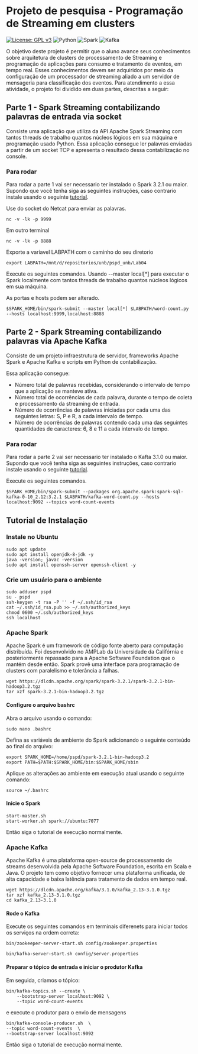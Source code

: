 # Projeto de pesquisa - Programação de Streaming em clusters

[![License: GPL v3](https://img.shields.io/badge/License-GPLv3-blue.svg)](https://www.gnu.org/licenses/gpl-3.0)  ![Python](https://img.shields.io/badge/Python-3-blue.svg?style=flat&logo=python) ![Spark](https://img.shields.io/badge/Apache_Spark-3.2.1-E35A16?style=flat&logo=apachespark&logoColor=#E35A16) ![Kafka](https://img.shields.io/badge/Apache_Kafka-3.1.0-FFFFFF?style=flat&logo=apachekafka&logoColor=#FFFFFF)

O objetivo deste projeto é permitir que o aluno avance seus conhecimentos sobre arquitetura de clusters de processamento de Streaming e programação de aplicações para consumo e tratamento de eventos, em tempo real. Esses conhecimentos devem ser adquiridos por meio da configuração de um processador de streaming aliado a um servidor de mensageria para classificação dos eventos. Para atendimento a essa atividade, o projeto foi dividido em duas partes, descritas a seguir:

## Parte 1 - Spark Streaming contabilizando palavras de entrada via socket

Consiste uma aplicação que utiliza da API Apache Spark Streaming com tantos threads de trabalho quantos núcleos lógicos em sua máquina e programação usado Python. Essa aplicação consegue ler palavras enviadas a partir de um socket TCP e apresenta o resultado dessa contabilização no console.

### Para rodar

Para rodar a parte 1 vai ser necessario ter instalado o Spark 3.2.1 ou maior. Supondo que você tenha siga as seguintes instruções, caso contrario instale usando o seguinte [tutorial](https://computingforgeeks.com/how-to-install-apache-spark-on-ubuntu-debian/).

Use do socket do Netcat para enviar as palavras.

```
nc -v -lk -p 9999
``` 

Em outro terminal
```
nc -v -lk -p 8888
``` 

Exporte a variavel LABPATH com o caminho do seu diretorio
```
export LABPATH=/mnt/d/repositorios/unb/pspd_unb/Lab04
```

Execute os seguintes comandos.
Usando --master local[*] para executar o Spark localmente com tantos threads de trabalho quantos núcleos lógicos em sua máquina.

As portas e hosts podem ser alterado.
```
$SPARK_HOME/bin/spark-submit --master local[*] $LABPATH/word-count.py --hosts localhost:9999,localhost:8888
```

## Parte 2 - Spark Streaming contabilizando palavras via Apache Kafka

Consiste de um projeto infraestrutura de servidor, frameworks Apache Spark e Apache Kafka e scripts em Python de contabilização. 

Essa aplicação consegue: 
- Número total de palavras recebidas, considerando o intervalo de tempo que a aplicação se manteve ativa.
- Número total de ocorrências de cada palavra, durante o tempo de coleta e processamento da streaming de entrada.
- Número de ocorrências de palavras iniciadas por cada uma das seguintes letras: S, P e R, a cada intervalo de tempo.
- Número de ocorrências de palavras contendo cada uma das seguintes quantidades de caracteres: 6, 8 e 11 a cada intervalo de tempo. 

### Para rodar

Para rodar a parte 2 vai ser necessario ter instalado o Kafta 3.1.0 ou maior. Supondo que você tenha siga as seguintes instruções, caso contrario instale usando o seguinte [tutorial](https://kafka.apache.org/quickstart).

Execute os seguintes comandos.

```
$SPARK_HOME/bin/spark-submit --packages org.apache.spark:spark-sql-kafka-0-10_2.12:3.2.1 $LABPATH/kafka-word-count.py --hosts localhost:9092 --topics word-count-events
```

## Tutorial de Instalação  

### Instale no Ubuntu

```
sudo apt update
sudo apt install openjdk-8-jdk -y
java -version; javac -version
sudo apt install openssh-server openssh-client -y
```

### Crie um usuário para o ambiente
```
sudo adduser pspd
su - pspd
ssh-keygen -t rsa -P '' -f ~/.ssh/id_rsa
cat ~/.ssh/id_rsa.pub >> ~/.ssh/authorized_keys
chmod 0600 ~/.ssh/authorized_keys
ssh localhost
```

### Apache Spark

Apache Spark é um framework de código fonte aberto para computação distribuída. Foi desenvolvido no AMPLab da Universidade da Califórnia e posteriormente repassado para a Apache Software Foundation que o mantém desde então. Spark provê uma interface para programação de clusters com paralelismo e tolerância a falhas.

```
wget https://dlcdn.apache.org/spark/spark-3.2.1/spark-3.2.1-bin-hadoop3.2.tgz
tar xzf spark-3.2.1-bin-hadoop3.2.tgz
```
#### Configure o arquivo bashrc

Abra o arquivo usando o comando:
```
sudo nano .bashrc
```

Defina as variáveis ​​de ambiente do Spark adicionando o seguinte conteúdo ao final do arquivo:

```
export SPARK_HOME=/home/pspd/spark-3.2.1-bin-hadoop3.2
export PATH=$PATH:$SPARK_HOME/bin:$SPARK_HOME/sbin
```

Aplique as alterações ao ambiente em execução atual usando o seguinte comando:
```
source ~/.bashrc
```

#### Inicie o Spark

```
start-master.sh
start-worker.sh spark://ubuntu:7077
```

Então siga o tutorial de execução normalmente.


### Apache Kafka

Apache Kafka é uma plataforma open-source de processamento de streams desenvolvida pela Apache Software Foundation, escrita em Scala e Java. O projeto tem como objetivo fornecer uma plataforma unificada, de alta capacidade e baixa latência para tratamento de dados em tempo real.

```
wget https://dlcdn.apache.org/kafka/3.1.0/kafka_2.13-3.1.0.tgz
tar xzf kafka_2.13-3.1.0.tgz
cd kafka_2.13-3.1.0
```

#### Rode o Kafka

Execute os seguintes comandos em terminais diferenets para iniciar todos os serviços na ordem correta:
```
bin/zookeeper-server-start.sh config/zookeeper.properties
```
```
bin/kafka-server-start.sh config/server.properties
```

#### Preparar o tópico de entrada e iniciar o produtor Kafka

Em seguida, criamos o tópico:

```
bin/kafka-topics.sh --create \
    --bootstrap-server localhost:9092 \
    --topic word-count-events
```

e execute o produtor para o envio de mensagens

```
bin/kafka-console-producer.sh  \
--topic word-count-events  \
--bootstrap-server localhost:9092
```
Então siga o tutorial de execução normalmente.
